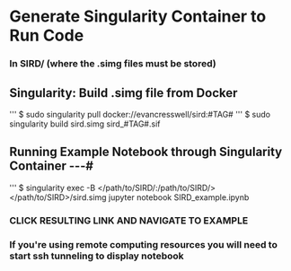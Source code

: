 
# Generate Singularity Container to Run Code

### In SIRD/ (where the .simg files must be stored)

## Singularity: Build .simg file from Docker
'''	$ sudo singularity pull docker://evancresswell/sird:#TAG#
'''	$ sudo singularity build sird.simg sird_#TAG#.sif 
## Running Example Notebook through Singularity Container ---#
'''	$ singularity exec -B </path/to/SIRD/:/path/to/SIRD/> </path/to/SIRD>/sird.simg jupyter notebook SIRD_example.ipynb
###	 CLICK RESULTING LINK AND NAVIGATE TO EXAMPLE
###	 If you're using remote computing resources you will need to start ssh tunneling to display notebook
